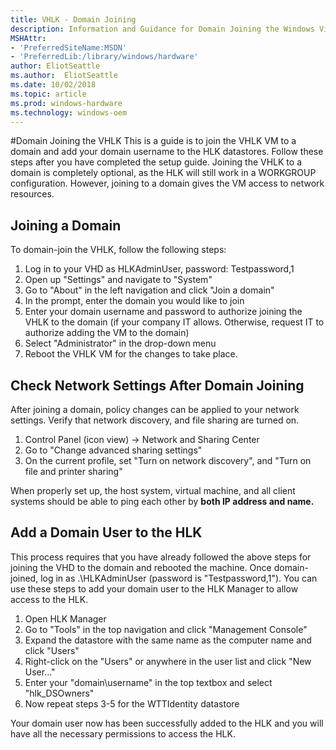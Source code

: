 ```yaml
---
title: VHLK - Domain Joining
description: Information and Guidance for Domain Joining the Windows Virtual Hardware Lab Kit (VHLK)
MSHAttr:
- 'PreferredSiteName:MSDN'
- 'PreferredLib:/library/windows/hardware'
author: EliotSeattle
ms.author:  EliotSeattle
ms.date: 10/02/2018
ms.topic: article
ms.prod: windows-hardware
ms.technology: windows-oem
---
```


#Domain Joining the VHLK
This is a guide is to join the VHLK VM to a domain and add your domain username to the HLK datastores. Follow these steps after you have completed the setup guide. Joining the VHLK to a domain is completely optional, as the HLK will still work in a WORKGROUP configuration. However, joining to a domain gives the VM access to network resources.

## Joining a Domain
To domain-join the VHLK, follow the following steps:

1. Log in to your VHD as HLKAdminUser, password: Testpassword,1
2. Open up "Settings" and navigate to "System" 
3. Go to "About" in the left navigation and click "Join a domain" 
4. In the prompt, enter the domain you would like to join 
5. Enter your domain username and password to authorize joining the VHLK to the domain (if your company IT allows. Otherwise, request IT to authorize adding the VM to the domain)
6. Select "Administrator" in the drop-down menu 
7. Reboot the VHLK VM for the changes to take place.

## Check Network Settings After Domain Joining
After joining a domain, policy changes can be applied to your network settings. Verify that network discovery, and file sharing are turned on. 
1. Control Panel (icon view) -> Network and Sharing Center
2. Go to "Change advanced sharing settings"
3. On the current profile, set "Turn on network discovery", and "Turn on file and printer sharing"

When properly set up, the host system, virtual machine, and all client systems should be able to ping each other by **both IP address and name.**

## Add a Domain User to the HLK
This process requires that you have already followed the above steps for joining the VHD to the domain and rebooted the machine. Once domain-joined, log in as .\HLKAdminUser (password is "Testpassword,1"). You can use these steps to add your domain user to the HLK Manager to allow access to the HLK.

1. Open HLK Manager
2. Go to "Tools" in the top navigation and click "Management Console" 
3. Expand the datastore with the same name as the computer name and click "Users" 
4. Right-click on the "Users" or anywhere in the user list and click "New User..." 
5. Enter your "domain\username" in the top textbox and select "hlk_DSOwners" 
6. Now repeat steps 3-5 for the WTTIdentity datastore

Your domain user now has been successfully added to the HLK and you will have all the necessary permissions to access the HLK.